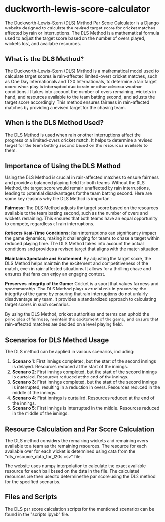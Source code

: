 
# duckworth-lewis-score-calculator


The Duckworth-Lewis-Stern (DLS) Method Par Score Calculator is a Django website designed to calculate the revised target score for cricket matches affected by rain or interruptions. The DLS Method is a mathematical formula used to adjust the target score based on the number of overs played, wickets lost, and available resources.

## What is the DLS Method?

The Duckworth-Lewis-Stern (DLS) Method is a mathematical model used to calculate target scores in rain-affected limited-overs cricket matches, such as One Day Internationals and T20 Internationals, to determine a fair target score when play is interrupted due to rain or other adverse weather conditions. It takes into account the number of overs remaining, wickets in hand, and resources available to the team batting second, and adjusts the target score accordingly. This method ensures fairness in rain-affected matches by providing a revised target for the chasing team.

## When is the DLS Method Used?

The DLS Method is used when rain or other interruptions affect the progress of a limited-overs cricket match. It helps to determine a revised target for the team batting second based on the resources available to them.

## Importance of Using the DLS Method

Using the DLS Method is crucial in rain-affected matches to ensure fairness and provide a balanced playing field for both teams. Without the DLS Method, the target score would remain unaffected by rain interruptions, leading to potential disadvantages for the team batting second. Here are some key reasons why the DLS Method is important:

<b>Fairness:</b> The DLS Method adjusts the target score based on the resources available to the team batting second, such as the number of overs and wickets remaining. This ensures that both teams have an equal opportunity to compete, regardless of rain interruptions.

<b>Reflects Real-Time Conditions:</b> Rain interruptions can significantly impact the game dynamics, making it challenging for teams to chase a target within reduced playing time. The DLS Method takes into account the actual conditions and provides a revised target that aligns with the match situation.

<b>Maintains Spectacle and Excitement:</b> By adjusting the target score, the DLS Method helps maintain the excitement and competitiveness of the match, even in rain-affected situations. It allows for a thrilling chase and ensures that fans can enjoy an engaging contest.

<b>Preserves Integrity of the Game:</b> Cricket is a sport that values fairness and sportsmanship. The DLS Method plays a crucial role in preserving the integrity of the game by ensuring that rain interruptions do not unfairly disadvantage any team. It provides a standardized approach to calculating target scores in such scenarios.

By using the DLS Method, cricket authorities and teams can uphold the principles of fairness, maintain the excitement of the game, and ensure that rain-affected matches are decided on a level playing field.

## Scenarios for DLS Method Usage


The DLS method can be applied in various scenarios, including:

<ol>
    <li>
        <b>Scenario 1</b>: First innings completed, but the start of the second innings is delayed. Resources reduced at the start of the innings.
    </li>
    <li>
        <b>Scenario 2</b>: First innings completed, but the start of the second innings is curtailed. Resources reduced at the end of the innings.
    </li>
    <li>
        <b>Scenario 3</b>: First innings completed, but the start of the second innings is interrupted, resulting in a reduction in overs. Resources reduced in the middle of the innings.
    </li>
    <li>
        <b>Scenario 4</b>: First innings is curtailed. Resources reduced at the end of the innings.
    </li>
    <li>
        <b>Scenario 5</b>: First innings is interrupted in the middle. Resources reduced in the middle of the innings.
    </li>
</ol>

## Resource Calculation and Par Score Calculation

The DLS method considers the remaining wickets and remaining overs available to a team as the remaining resources. The resource for each available over for each wicket is determined using data from the "dls_resource_data_for_t20s.csv" file.

The website uses numpy interpolation to calculate the exact available resource for each ball based on the data in the file. The calculated resources are then used to determine the par score using the DLS method for the specified scenarios.

## Files and Scripts

The DLS par score calculation scripts for the mentioned scenarios can be found in the "scripts.ipynb" file.


